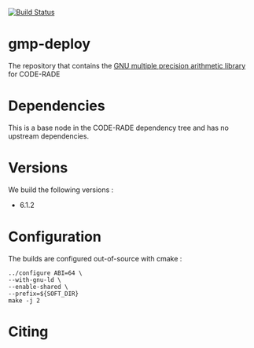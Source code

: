 [![Build Status](https://ci.sagrid.ac.za/job/gmp-deploy/badge/icon)](https://ci.sagrid.ac.za/job/gmp-deploy/)

# gmp-deploy

The repository that contains the [GNU multiple precision arithmetic library](https://gmplib.org/) for CODE-RADE

# Dependencies

This is a base node in the CODE-RADE dependency tree and has no upstream dependencies.

# Versions

We build the following versions :

  * 6.1.2
  
# Configuration


The builds are configured out-of-source with cmake :

```
../configure ABI=64 \
--with-gnu-ld \
--enable-shared \
--prefix=${SOFT_DIR}
make -j 2
```

# Citing
